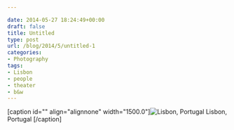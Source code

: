 ```yaml
---

date: 2014-05-27 18:24:49+00:00
draft: false
title: Untitled
type: post
url: /blog/2014/5/untitled-1
categories:
- Photography
tags:
- Lisbon
- people
- theater
- b&w
---
```


[caption id="" align="alignnone" width="1500.0"]![ Lisbon, Portugal ](/images/2014-05-27-20145untitled-1/20140518-R0002558.jpg)
 Lisbon, Portugal [/caption]
